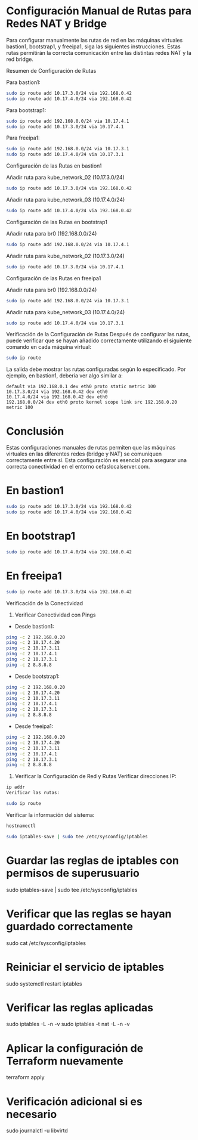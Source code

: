 
# Configuración Manual de Rutas para Redes NAT y Bridge
Para configurar manualmente las rutas de red en las máquinas virtuales bastion1, bootstrap1, y freeipa1, siga las siguientes instrucciones. Estas rutas permitirán la correcta comunicación entre las distintas redes NAT y la red bridge.


Resumen de Configuración de Rutas

Para bastion1:

```bash
sudo ip route add 10.17.3.0/24 via 192.168.0.42
sudo ip route add 10.17.4.0/24 via 192.168.0.42
```

Para bootstrap1:

```bash
sudo ip route add 192.168.0.0/24 via 10.17.4.1
sudo ip route add 10.17.3.0/24 via 10.17.4.1
```

Para freeipa1:

```bash
sudo ip route add 192.168.0.0/24 via 10.17.3.1
sudo ip route add 10.17.4.0/24 via 10.17.3.1
```


Configuración de las Rutas en bastion1

Añadir ruta para kube_network_02 (10.17.3.0/24)


```bash
sudo ip route add 10.17.3.0/24 via 192.168.0.42
```

Añadir ruta para kube_network_03 (10.17.4.0/24)

```bash
sudo ip route add 10.17.4.0/24 via 192.168.0.42
```
Configuración de las Rutas en bootstrap1

Añadir ruta para br0 (192.168.0.0/24)

```bash
sudo ip route add 192.168.0.0/24 via 10.17.4.1
```
Añadir ruta para kube_network_02 (10.17.3.0/24)

```bash
sudo ip route add 10.17.3.0/24 via 10.17.4.1
```

Configuración de las Rutas en freeipa1

Añadir ruta para br0 (192.168.0.0/24)

```bash
sudo ip route add 192.168.0.0/24 via 10.17.3.1
```

Añadir ruta para kube_network_03 (10.17.4.0/24)

```bash
sudo ip route add 10.17.4.0/24 via 10.17.3.1
```



Verificación de la Configuración de Rutas
Después de configurar las rutas, puede verificar que se hayan añadido correctamente utilizando el siguiente comando en cada máquina virtual:

```bash
sudo ip route
```

La salida debe mostrar las rutas configuradas según lo especificado. Por ejemplo, en bastion1, debería ver algo similar a:

```plaintext
default via 192.168.0.1 dev eth0 proto static metric 100
10.17.3.0/24 via 192.168.0.42 dev eth0
10.17.4.0/24 via 192.168.0.42 dev eth0
192.168.0.0/24 dev eth0 proto kernel scope link src 192.168.0.20 metric 100
```

# Conclusión

Estas configuraciones manuales de rutas permiten que las máquinas virtuales en las diferentes redes (bridge y NAT) se comuniquen correctamente entre sí. Esta configuración es esencial para asegurar una correcta conectividad en el entorno cefaslocalserver.com.



# En bastion1

```bash
sudo ip route add 10.17.3.0/24 via 192.168.0.42
sudo ip route add 10.17.4.0/24 via 192.168.0.42
```

# En bootstrap1
```bash
sudo ip route add 10.17.4.0/24 via 192.168.0.42
```

# En freeipa1
```bash
sudo ip route add 10.17.3.0/24 via 192.168.0.42
```


Verificación de la Conectividad

1. Verificar Conectividad con Pings
   
- Desde bastion1:

```bash
ping -c 2 192.168.0.20
ping -c 2 10.17.4.20
ping -c 2 10.17.3.11
ping -c 2 10.17.4.1
ping -c 2 10.17.3.1
ping -c 2 8.8.8.8
```

- Desde bootstrap1:

```bash
ping -c 2 192.168.0.20
ping -c 2 10.17.4.20
ping -c 2 10.17.3.11
ping -c 2 10.17.4.1
ping -c 2 10.17.3.1
ping -c 2 8.8.8.8
```
- Desde freeipa1:

```bash
ping -c 2 192.168.0.20
ping -c 2 10.17.4.20
ping -c 2 10.17.3.11
ping -c 2 10.17.4.1
ping -c 2 10.17.3.1
ping -c 2 8.8.8.8
```

1. Verificar la Configuración de Red y Rutas
Verificar direcciones IP:

```bash
ip addr
Verificar las rutas:
```

```bash
sudo ip route
```
Verificar la información del sistema:

```bash
hostnamectl
```


```bash
sudo iptables-save | sudo tee /etc/sysconfig/iptables
```


# Guardar las reglas de iptables con permisos de superusuario
sudo iptables-save | sudo tee /etc/sysconfig/iptables

# Verificar que las reglas se hayan guardado correctamente
sudo cat /etc/sysconfig/iptables

# Reiniciar el servicio de iptables
sudo systemctl restart iptables

# Verificar las reglas aplicadas
sudo iptables -L -n -v
sudo iptables -t nat -L -n -v

# Aplicar la configuración de Terraform nuevamente
terraform apply

# Verificación adicional si es necesario
sudo journalctl -u libvirtd
